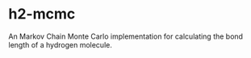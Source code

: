 # h2-mcmc
An Markov Chain Monte Carlo implementation for calculating the bond length of a hydrogen molecule. 
